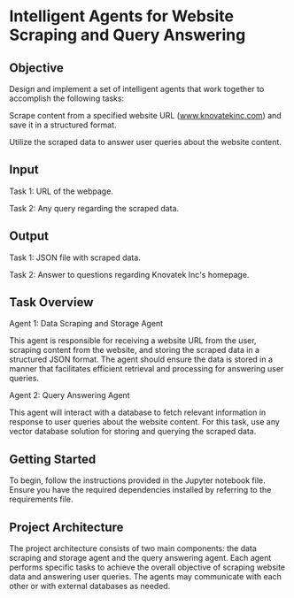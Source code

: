 # Intelligent Agents for Website Scraping and Query Answering

## Objective

Design and implement a set of intelligent agents that work together to accomplish the following tasks:

Scrape content from a specified website URL (www.knovatekinc.com) and save it in a structured format.

Utilize the scraped data to answer user queries about the website content.

## Input

Task 1: URL of the webpage.

Task 2: Any query regarding the scraped data.

## Output

Task 1: JSON file with scraped data.

Task 2: Answer to questions regarding Knovatek Inc's homepage.

## Task Overview

Agent 1: Data Scraping and Storage Agent

This agent is responsible for receiving a website URL from the user, scraping content from the website, and storing the scraped data in a structured JSON format. The agent should ensure the data is stored in a manner that facilitates efficient retrieval and processing for answering user queries.

Agent 2: Query Answering Agent

This agent will interact with a database to fetch relevant information in response to user queries about the website content. For this task, use any vector database solution for storing and querying the scraped data.

## Getting Started

To begin, follow the instructions provided in the Jupyter notebook file. Ensure you have the required dependencies installed by referring to the requirements file.

## Project Architecture

The project architecture consists of two main components: the data scraping and storage agent and the query answering agent. Each agent performs specific tasks to achieve the overall objective of scraping website data and answering user queries. The agents may communicate with each other or with external databases as needed.
